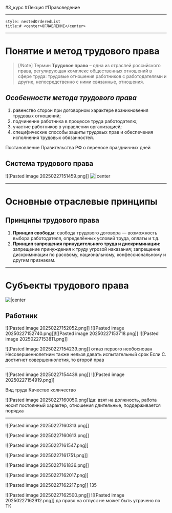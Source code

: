 #3_курс #Лекция #Правоведение 

---
```table-of-contents
style: nestedOrderedList
title:# <center>ОГЛАВЛЕНИЕ</center>
```

<div style="page-break-after: always;"></div>

---
# Понятие и метод трудового права

>[!Note] Термин
>**Трудовое право** – одна из отраслей российского права, регулирующая комплекс общественных отношений в сфере труда: трудовые отношения работников с работодателями и другие, непосредственно с ними связанные, отношения.

## ***Особенности метода трудового права***

1) равенство сторон при договорном характере возникновения трудовых отношений;
2) подчинение работника в процессе труда работодателю;
3) участие работников в управлении организацией;
4) специфические способы защиты трудовых прав и обеспечения исполнения трудовых обязанностей.

Постановление Правительства РФ о переносе праздничных дней

## Система трудового права

![[Pasted image 20250227151459.png]]
![|center](Drawing%202025-02-27%2015.15.03.excalidraw)

---
# Основные отраслевые принципы

## Принципы трудового права

1) **Принцип свободы:** свобода трудового договора — возможность выбора работодателя, определённых условий труда, оплаты и т.д.
2) **Принцип запрещения принудительного труда и дискриминации:** запрещение принуждения к труду угрозой наказания; запрещение дискриминации по расовому, национальному, конфессиональному и другим признакам.

---
# Субъекты трудового права

![|center](Drawing%202025-02-27%2015.35.07.excalidraw)

## Работник

![[Pasted image 20250227152052.png]]
![[Pasted image 20250227152740.png]]![[Pasted image 20250227153718.png]]
![[Pasted image 20250227153811.png]]

![[Pasted image 20250227154239.png]]
 отказ первого необоснован
 Несовершеннолетним также нельзя давать испытательный срок
 Если С. достигнет совершеннолетия, то второй прав

---

![[Pasted image 20250227154439.png]]
![[Pasted image 20250227154919.png]]

Вид труда
Качество
количество

![[Pasted image 20250227160050.png]]да: взят на должность, работа носит постоянный характер, отношения длительные, поддерживается порядка

---

![[Pasted image 20250227160313.png]]

![[Pasted image 20250227160613.png]]

![[Pasted image 20250227161547.png]]

![[Pasted image 20250227161751.png]]

![[Pasted image 20250227161836.png]]

![[Pasted image 20250227162017.png]]

![[Pasted image 20250227162217.png]]
135

![[Pasted image 20250227162500.png]]
![[Pasted image 20250227162912.png]]
да право на отпуск не может быть утрачено по ТК
